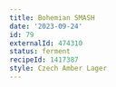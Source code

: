 ```yaml
---
title: Bohemian SMASH
date: '2023-09-24'
id: 79
externalId: 474310
status: ferment
recipeId: 1417387
style: Czech Amber Lager
---
```

